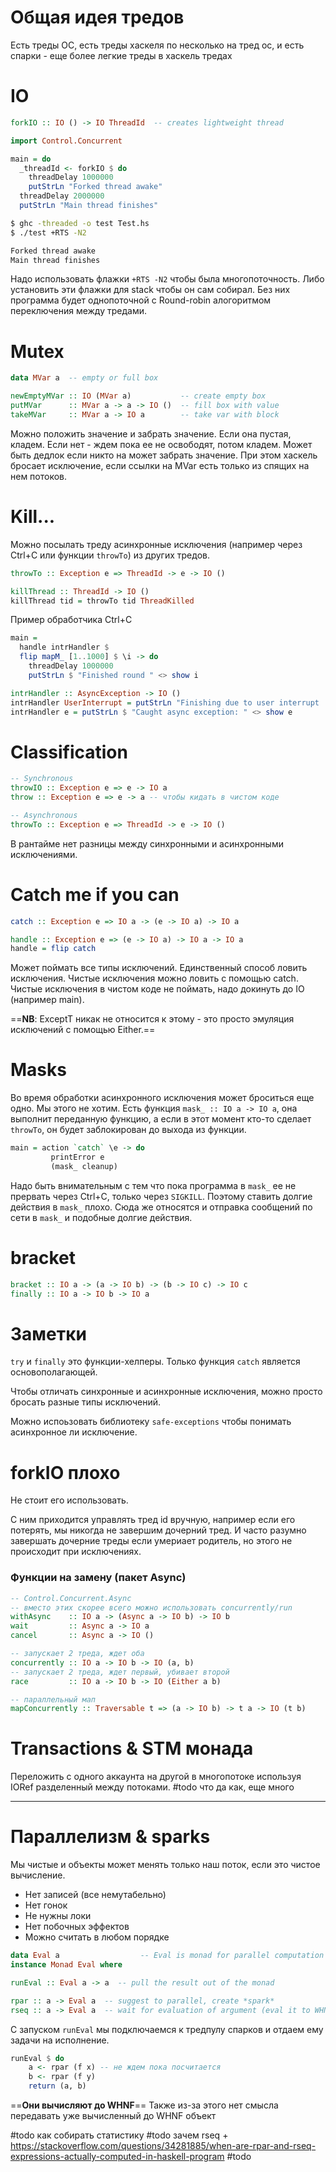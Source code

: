 # Общая идея тредов
Есть треды ОС, есть треды хаскеля по несколько на тред ос, и есть спарки - еще более легкие треды в хаскель тредах

# IO
```haskell
forkIO :: IO () -> IO ThreadId  -- creates lightweight thread

import Control.Concurrent

main = do
  _threadId <- forkIO $ do
    threadDelay 1000000
    putStrLn "Forked thread awake"
  threadDelay 2000000
  putStrLn "Main thread finishes"
```

```bash
$ ghc -threaded -o test Test.hs
$ ./test +RTS -N2

Forked thread awake
Main thread finishes
```

Надо использовать флажки `+RTS -N2` чтобы была многопоточность. Либо установить эти флажки для stack чтобы он сам собирал.
Без них программа будет однопоточной с Round-robin алогоритмом переключения между тредами.

# Mutex
```haskell
data MVar a  -- empty or full box

newEmptyMVar :: IO (MVar a)           -- create empty box
putMVar      :: MVar a -> a -> IO ()  -- fill box with value
takeMVar     :: MVar a -> IO a        -- take var with block
```
Можно положить значение и забрать значение. Если она пустая, кладем. Если нет - ждем пока ее не освободят, потом кладем. 
Может быть дедлок если никто на может забрать значение. При этом хаскель бросает исключение, если ссылки на MVar есть только из спящих на нем потоков.

# Kill...
Можно посылать треду асинхронные исключения (например через Ctrl+C или функции `throwTo`) из других тредов. 
```haskell
throwTo :: Exception e => ThreadId -> e -> IO ()

killThread :: ThreadId -> IO ()
killThread tid = throwTo tid ThreadKilled
```

Пример обработчика Ctrl+C
```haskell
main =
  handle intrHandler $
  flip mapM_ [1..1000] $ \i -> do
    threadDelay 1000000
    putStrLn $ "Finished round " <> show i

intrHandler :: AsyncException -> IO ()
intrHandler UserInterrupt = putStrLn "Finishing due to user interrupt ..."
intrHandler e = putStrLn $ "Caught async exception: " <> show e
```

# Classification
```haskell
-- Synchronous
throwIO :: Exception e => e -> IO a
throw :: Exception e => e -> a -- чтобы кидать в чистом коде

-- Asynchronous
throwTo :: Exception e => ThreadId -> e -> IO ()
```
В рантайме нет разницы между синхронными и асинхронными исключениями.

# Catch me if you can
```haskell
catch :: Exception e => IO a -> (e -> IO a) -> IO a

handle :: Exception e => (e -> IO a) -> IO a -> IO a
handle = flip catch
```
Может поймать все типы исключений. Единственный способ ловить исключения.
Чистые исключения можно ловить с помощью catch. Чистые исключения в чистом коде не поймать, надо докинуть до IO (например main).

==**NB**: ExceptT никак не относится к этому - это просто эмуляция исключений с помощью Either.==

# Masks
Во время обработки асинхронного исключения может броситься еще одно. Мы этого не хотим.
Есть функция `mask_ :: IO a -> IO a`, она выполнит переданную функцию, а если в этот момент кто-то сделает `throwTo`, он будет заблокирован до выхода из функции.
```haskell
main = action `catch` \e -> do
         printError e
         (mask_ cleanup)
```

Надо быть внимательным с тем что пока программа в `mask_` ее не прервать через Ctrl+C, только через `SIGKILL`.
Поэтому ставить долгие действия в `mask_` плохо. Сюда же относятся и отправка сообщений по сети в `mask_` и подобные долгие действия.

# bracket
```haskell
bracket :: IO a -> (a -> IO b) -> (b -> IO c) -> IO c
finally :: IO a -> IO b -> IO a
```

# Заметки
`try` и `finally` это функции-хелперы. Только функция `catch` является основополагающей. 

Чтобы отличать синхронные и асинхронные исключения, можно просто бросать разные типы исключений.

Можно испоьзовать библиотеку `safe-exceptions` чтобы понимать асинхронное ли исключение.

# forkIO плохо
Не стоит его использовать.

С ним приходится управлять тред id вручную, например если его потерять, мы никогда не завершим дочерний тред. И часто разумно завершать дочерние треды если умериает родитель, но этого не происходит при исключениях.

### Функции на замену (пакет Async)
```haskell
-- Control.Concurrent.Async
-- вместо этих скорее всего можно использовать concurrently/run
withAsync    :: IO a -> (Async a -> IO b) -> IO b
wait         :: Async a -> IO a
cancel       :: Async a -> IO ()

-- запускает 2 треда, ждет оба
concurrently :: IO a -> IO b -> IO (a, b) 
-- запускает 2 треда, ждет первый, убивает второй
race         :: IO a -> IO b -> IO (Either a b)

-- параллельный мап
mapConcurrently :: Traversable t => (a -> IO b) -> t a -> IO (t b) 
```

# Transactions & STM монада
Переложить с одного аккаунта на другой в многопотоке используя IORef разделенный между потоками.
#todo что да как, еще много

---

# Параллелизм & sparks
Мы чистые и объекты может менять только наш поток, если это чистое вычисление. 
- Нет записей (все немутабельно)
- Нет гонок
- Не нужны локи
- Нет побочных эффектов
- Можно считать в любом порядке

```haskell
data Eval a                  -- Eval is monad for parallel computation
instance Monad Eval where

runEval :: Eval a -> a  -- pull the result out of the monad

rpar :: a -> Eval a  -- suggest to parallel, create *spark* 
rseq :: a -> Eval a  -- wait for evaluation of argument (eval it to WHNF)
```

С запуском `runEval` мы подключаемся к тредпулу спарков и отдаем ему задачи на исполнение.

```haskell
runEval $ do
    a <- rpar (f x) -- не ждем пока посчитается
    b <- rpar (f y)
    return (a, b)
```

==**Они вычисляют до WHNF**==
Также из-за этого нет смысла передавать уже вычисленный до WHNF объект

#todo как собирать статистику
#todo зачем rseq + https://stackoverflow.com/questions/34281885/when-are-rpar-and-rseq-expressions-actually-computed-in-haskell-program
#todo 